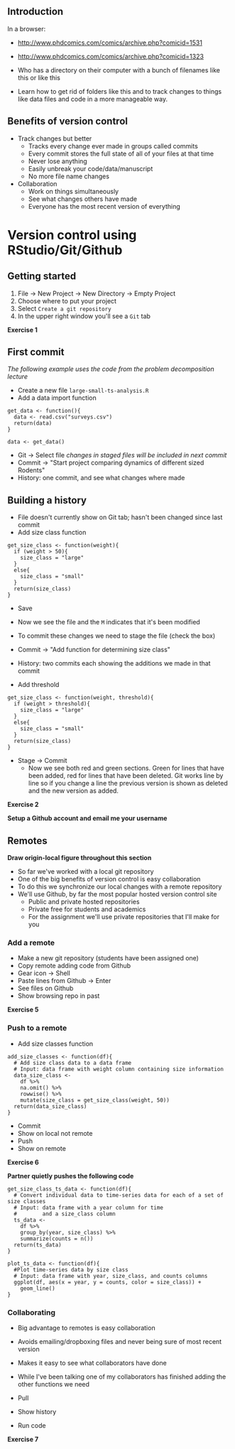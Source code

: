 ## Introduction

In a browser:

* http://www.phdcomics.com/comics/archive.php?comicid=1531
* http://www.phdcomics.com/comics/archive.php?comicid=1323

* Who has a directory on their computer with a bunch of filenames like this or
  like this
* Learn how to get rid of folders like this and to track changes to things like
data files and code in a more manageable way.


## Benefits of version control

* Track changes but better
    * Tracks every change ever made in groups called commits
	* Every commit stores the full state of all of your files at that time
    * Never lose anything
	* Easily unbreak your code/data/manuscript
	* No more file name changes
* Collaboration
    * Work on things simultaneously
	* See what changes others have made
	* Everyone has the most recent version of everything

# Version control using RStudio/Git/Github

## Getting started

1. File -> New Project -> New Directory -> Empty Project
2. Choose where to put your project
3. Select `Create a git repository`
4. In the upper right window you'll see a `Git` tab

**Exercise 1**

## First commit

*The following example uses the code from the problem decomposition lecture*

* Create a new file `large-small-ts-analysis.R`
* Add a data import function

```
get_data <- function(){
  data <- read.csv("surveys.csv")
  return(data)
}

data <- get_data()
```

* Git -> Select file *changes in staged files will be included in next commit*
* Commit -> "Start project comparing dynamics of different sized Rodents"
* History: one commit, and see what changes where made

## Building a history

* File doesn't currently show on Git tab; hasn't been changed since last commit
* Add size class function

```
get_size_class <- function(weight){
  if (weight > 50){
    size_class = "large"
  }
  else{
    size_class = "small"
  }
  return(size_class)
}
```

* Save
* Now we see the file and the `M` indicates that it's been modified
* To commit these changes we need to stage the file (check the box)
* Commit -> "Add function for determining size class"
* History: two commits each showing the additions we made in that commit

* Add threshold

```
get_size_class <- function(weight, threshold){
  if (weight > threshold){
    size_class = "large"
  }
  else{
    size_class = "small"
  }
  return(size_class)
}
```

* Stage -> Commit
    * Now we see both red and green sections. Green for lines that have been
      added, red for lines that have been deleted. Git works line by line so if
      you change a line the previous version is shown as deleted and the new
      version as added.


**Exercise 2**

**Setup a Github account and email me your username**

## Remotes

**Draw origin-local figure throughout this section**

* So far we've worked with a local git repository
* One of the big benefits of version control is easy collaboration
* To do this we synchronize our local changes with a remote repository
* We'll use Github, by far the most popular hosted version control site
    * Public and private hosted repositories
    * Private free for students and academics
	* For the assignment we'll use private repositories that I'll make for you

### Add a remote

* Make a new git repository (students have been assigned one)
* Copy remote adding code from Github
* Gear icon -> Shell
* Paste lines from Github -> Enter
* See files on Github
* Show browsing repo in past

**Exercise 5**

### Push to a remote

* Add size classes function

```
add_size_classes <- function(df){
  # Add size class data to a data frame
  # Input: data frame with weight column containing size information
  data_size_class <-
    df %>% 
    na.omit() %>% 
    rowwise() %>% 
    mutate(size_class = get_size_class(weight, 50))
  return(data_size_class)
}
```

* Commit
* Show on local not remote
* Push
* Show on remote

**Exercise 6**

**Partner quietly pushes the following code**

```
get_size_class_ts_data <- function(df){
  # Convert individual data to time-series data for each of a set of size classes
  # Input: data frame with a year column for time
  #        and a size_class column
  ts_data <-
    df %>% 
    group_by(year, size_class) %>% 
    summarize(counts = n())
  return(ts_data)
}

plot_ts_data <- function(df){
  #Plot time-series data by size class
  # Input: data frame with year, size_class, and counts columns
  ggplot(df, aes(x = year, y = counts, color = size_class)) +
    geom_line()
}
```

### Collaborating

* Big advantage to remotes is easy collaboration
* Avoids emailing/dropboxing files and never being sure of most recent version
* Makes it easy to see what collaborators have done
* While I've been talking one of my collaborators has finished adding the other
functions we need

* Pull
* Show history
* Run code


**Exercise 7**

